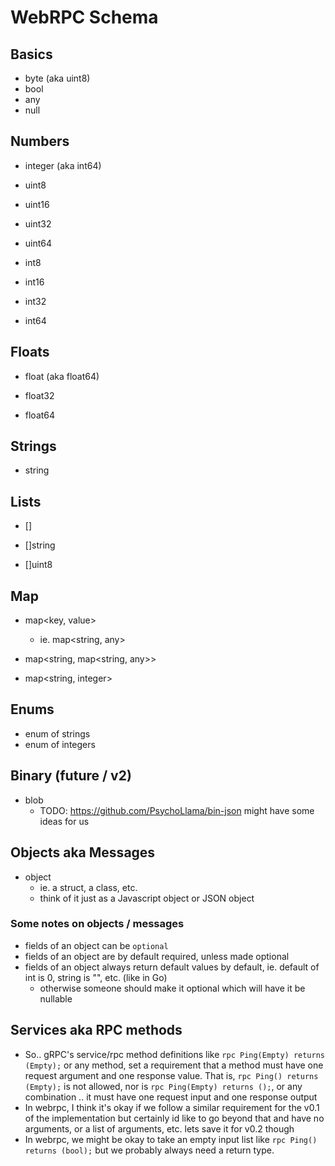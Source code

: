 WebRPC Schema
=============

## Basics

- byte (aka uint8)
- bool
- any
- null


## Numbers

- integer (aka int64)

- uint8
- uint16
- uint32
- uint64

- int8
- int16
- int32
- int64


## Floats

- float (aka float64)

- float32
- float64


## Strings

- string


## Lists

- []<type>

- []string

- []uint8


## Map

- map<key, value>
  * ie. map<string, any>

- map<string, map<string, any>>

- map<string, integer>


## Enums

- enum of strings
- enum of integers


## Binary (future / v2)

- blob
  * TODO: https://github.com/PsychoLlama/bin-json might have some ideas for us


## Objects aka Messages

- object
  * ie. a struct, a class, etc.
  * think of it just as a Javascript object or JSON object

### Some notes on objects / messages

- fields of an object can be `optional`
- fields of an object are by default required, unless made optional
- fields of an object always return default values by default, ie. default of int is 0, string is "", etc. (like in Go)
  - otherwise someone should make it optional which will have it be nullable


## Services aka RPC methods

- So.. gRPC's service/rpc method definitions like `rpc Ping(Empty) returns (Empty);` or any method, set
a requirement that a method must have one request argument and one response value. That is,
`rpc Ping() returns (Empty);` is not allowed, nor is `rpc Ping(Empty) returns ();`, or any combination
.. it must have one request input and one response output
- In webrpc, I think it's okay if we follow a similar requirement for the v0.1 of the implementation
but certainly id like to go beyond that and have no arguments, or  a list of arguments, etc.
lets save it for v0.2 though
- In webrpc, we might be okay to take an empty input list like `rpc Ping() returns (bool);` but
we probably always need a return type.

